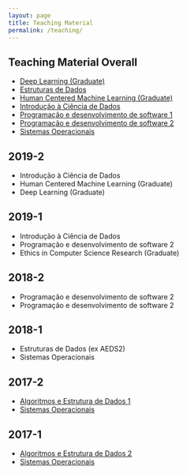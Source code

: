 ```yaml
---
layout: page
title: Teaching Material
permalink: /teaching/
---
```


## Teaching Material Overall

  * [Deep Learning (Graduate)](https://deep-ufmg.github.io/)
  * [Estruturas de Dados](https://github.com/flaviovdf/estruturas-de-dados)
  * [Human Centered Machine Learning (Graduate)](https://drive.google.com/open?id=173s0BS44S74Wag5mKQPZFRlB49ZTY7im)
  * [Introdução à Ciência de Dados](https://github.com/icd-ufmg)
  * [Programação e desenvolvimento de software 1](https://github.com/flaviovdf/programacao)
  * [Programação e desenvolvimento de software 2](https://github.com/flaviovdf/programacao-2)
  * [Sistemas Operacionais](https://github.com/flaviovdf/sistemas-operacionais)

## 2019-2
   * Introdução à Ciência de Dados
   * Human Centered Machine Learning (Graduate)
   * Deep Learning (Graduate)
   
## 2019-1
  * Introdução à Ciência de Dados
  * Programação e desenvolvimento de software 2
  * Ethics in Computer Science Research (Graduate)

## 2018-2
  * Programação e desenvolvimento de software 2
  * Programação e desenvolvimento de software 2

## 2018-1
  * Estruturas de Dados (ex AEDS2)
  * Sistemas Operacionais
  
## 2017-2
  * [Algoritmos e Estrutura de Dados 1](https://flaviovdf.github.io/AEDS1-2017-2)
  * [Sistemas Operacionais](https://flaviovdf.github.io/SO-2017-2)

## 2017-1
  * [Algoritmos e Estrutura de Dados 2](https://flaviovdf.github.io/AEDS2-2017-1)
  * [Sistemas Operacionais](https://flaviovdf.github.io/SO-2017-1)
